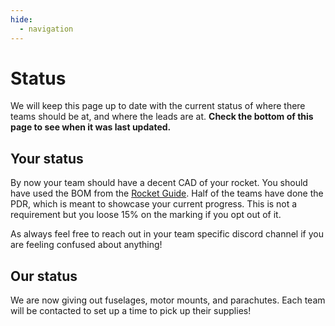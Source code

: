 ```yaml
---
hide:
  - navigation
---
```


# Status
We will keep this page up to date with the current status of where there teams should be at, and where the leads are at. **Check the bottom of this page to see when it was last updated.**

## Your status

By now your team should have a decent CAD of your rocket. You should have used the BOM from the [Rocket Guide].
Half of the teams have done the PDR, which is meant to showcase your current progress. This is not a requirement but you loose 15% on the marking if you opt out of it. 

As always feel free to reach out in your team specific discord channel if you are feeling confused about anything! 

[Rocket Guide]: ../Guidelines/Rocket-Guide/

## Our status
We are now giving out fuselages, motor mounts, and parachutes. Each team will be contacted to set up a time to pick up their supplies!